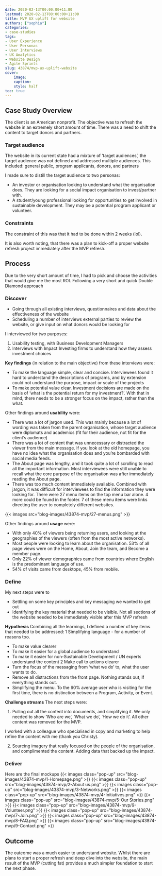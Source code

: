 ```yaml
---
date: 2020-02-13T00:00:00+11:00
lastmod: 2020-02-13T00:00:00+11:00
title: MVP UX uplift for website
authors: ["sophia"]
categories:
- case-studies
tags:
- User Experience
- User Personas
- User Interviews
- UX Analytics
- Website Design
- Agile Sprints
slug: 43874/mvp-ux-uplift-website
cover:
    image: 
    caption: 
    style: half
toc: true
---
```


## Case Study Overview
The client is an American nonprofit. The objective was to refresh the website in an extremely short amount of time. There was a need to shift the content to target donors and partners.

### Target audience
The website in its current state had a mixture of ‘target audiences’, the target audience was not defined and addressed multiple audiences. This included: general public, program applicants, donors, and partners

I made sure to distill the target audience to two personas:
- An investor or organisation looking to understand what the organisation does. They are looking for a social impact organisation to invest/partner with.
- A student/young professional looking for opportunities to get involved in sustainable development. They may be a potential program applicant or volunteer.

### Constraints
The constraint of this was that it had to be done within 2 weeks (lol).

It is also worth noting, that there was a plan to kick-off a proper website refresh project immediately after the MVP refresh.

## Process
Due to the very short amount of time, I had to pick and choose the activities that would give me the most ROI. Following a very short and quick Double Diamond approach

### Discover
- Going through all existing interviews, questionnaires and data about the effectiveness of the website
- Scheduling a number of interviews external parties to review the website, or give input on what donors would be looking for

I interviewed for two purposes:
1. Usability testing, with Business Development Managers
2. Interviews with Impact Investing firms to understand how they assess investment choices

**Key findings** (in relation to the main objective) from these interviews were:
- To make the language simple, clear and concise. Interviewees found it hard to understand the descriptions of programs, and by extension could not understand the purpose, impact or scale of the projects
- To make potential value clear. Investment decisions are made on the basis of ‘what is the potential return for my investment?’. With that in mind, there needs to be a stronger focus on the impact, rather than the what.

Other findings around **usability** were:
- There was a lot of jargon used. This was mainly because a lot of wording was taken from the parent organisation, whose target audience were diplomats and academics (fit for their audience, not fit for the client’s audience)
- There was a lot of content that was unnecessary or distracted the viewer from the main message. If you look at the old homepage, you have no idea what the organisation does and you’re bombarded with social media feeds. 
- The About page was lengthy, and it took quite a lot of scrolling to read all the important information. Most interviewees were still unable to recall what the core purpose of the organisation was after immediately reading the About page.
- There was too much content immediately available. Combined with jargon, it was difficult for interviewees to find the information they were looking for. There were 27 menu items on the top menu bar alone. 4 more could be found in the footer. 7 of these menu items were links directing the user to completely different websites.

{{< images src="blog-images/43874-mvp/27-menus.png" >}}


Other findings around **usage** were:
- With only 40% of viewers being returning users, and looking at the geographies of the viewers (often from the most active networks). 
- Most people were looking to learn about the organisation. 53% of all page views were on the Home, About, Join the team, and Become a member page.
- Only 22% of viewer demographics came from countries where English is the predominant language of use.
- 54% of visits came from desktops, 45% from mobile.

### Define

My next steps were to
- Settling on some key principles and key messaging we wanted to get out
- Identifying the key material that needed to be visible. Not all sections of the website needed to be immediately visible after this MVP refresh


**Hypothesis**
Combining all the learnings, I defined a number of key items that needed to be addressed:
1 Simplifying language - for a number of reasons too.
- To make value clearer
- To make it easier for a global audience to understand
- To make it easier for non-Sustainable Development / UN experts understand the content
2 Make call to actions clearer
- Turn the focus of the messaging from ‘what we do’ to, what the user wants to do.  
- Remove all distractions from the front page. Nothing stands out, if everything stands out.
- Simplifying the menu. To the 60% average user who is visiting for the first time, there is no distinction between a Program, Activity, or Event.



**Challenge streams**
The next steps were:

1. Pulling out all the content into documents, and simplifying it. We only needed to show ‘Who are we’, ‘What we do’, ‘How we do it’. All other content was removed for the MVP.

I worked with a colleague who specialised in copy and marketing to help refine the content with me (thank you Christy). 

2. Sourcing imagery that really focused on the people of the organisation, and complimented the content. Adding data that backed up the impact.



### Deliver
Here are the final mockups
{{< images class="pop-up" src="blog-images/43874-mvp/1-Homepage.png" >}}
{{< images class="pop-up" src="blog-images/43874-mvp/2-About us.png" >}}
{{< images class="pop-up" src="blog-images/43874-mvp/3-Networks.png" >}}
{{< images class="pop-up" src="blog-images/43874-mvp/4-Initiatives.png" >}}
{{< images class="pop-up" src="blog-images/43874-mvp/5-Our Stories.png" >}}
{{< images class="pop-up" src="blog-images/43874-mvp/6-Volunteer.png" >}}
{{< images class="pop-up" src="blog-images/43874-mvp/7-Join.png" >}}
{{< images class="pop-up" src="blog-images/43874-mvp/8-FAQ.png" >}}
{{< images class="pop-up" src="blog-images/43874-mvp/9-Contact.png" >}}

## Outcome

The outcome was a much easier to understand website. Whilst there are plans to start a proper refresh and deep dive into the website, the main result of the MVP (cutting fat) provides a much simpler foundation to start the next phase.

